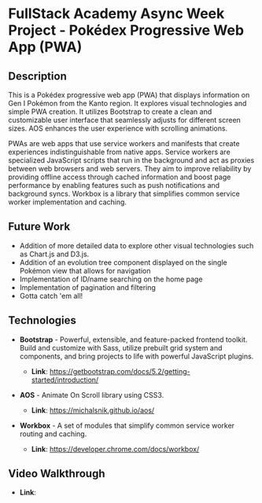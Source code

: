 # FullStack Academy Async Week Project - Pokédex Progressive Web App (PWA)

## Description

This is a Pokédex progressive web app (PWA) that displays information on Gen I Pokémon from the Kanto region. It explores visual technologies and simple PWA creation. It utilizes Bootstrap to create a clean and customizable user interface that seamlessly adjusts for different screen sizes. AOS enhances the user experience with scrolling animations.

PWAs are web apps that use service workers and manifests that create experiences indistinguishable from native apps. Service workers are specialized JavaScript scripts that run in the background and act as proxies between web browsers and web servers. They aim to improve reliability by providing offline access through cached information and boost page performance by enabling features such as push notifications and background syncs. Workbox is a library that simplifies common service worker implementation and caching.

## Future Work

- Addition of more detailed data to explore other visual technologies such as Chart.js and D3.js.
- Addition of an evolution tree component displayed on the single Pokémon view that allows for navigation
- Implementation of ID/name searching on the home page
- Implementation of pagination and filtering
- Gotta catch 'em all!

## Technologies

- **Bootstrap** - Powerful, extensible, and feature-packed frontend toolkit. Build and customize with Sass, utilize prebuilt grid system and components, and bring projects to life with powerful JavaScript plugins.

  - **Link**: https://getbootstrap.com/docs/5.2/getting-started/introduction/

- **AOS** - Animate On Scroll library using CSS3.

  - **Link**: https://michalsnik.github.io/aos/

- **Workbox** - A set of modules that simplify common service worker routing and caching.

  - **Link**: https://developer.chrome.com/docs/workbox/

## Video Walkthrough

- **Link**:

